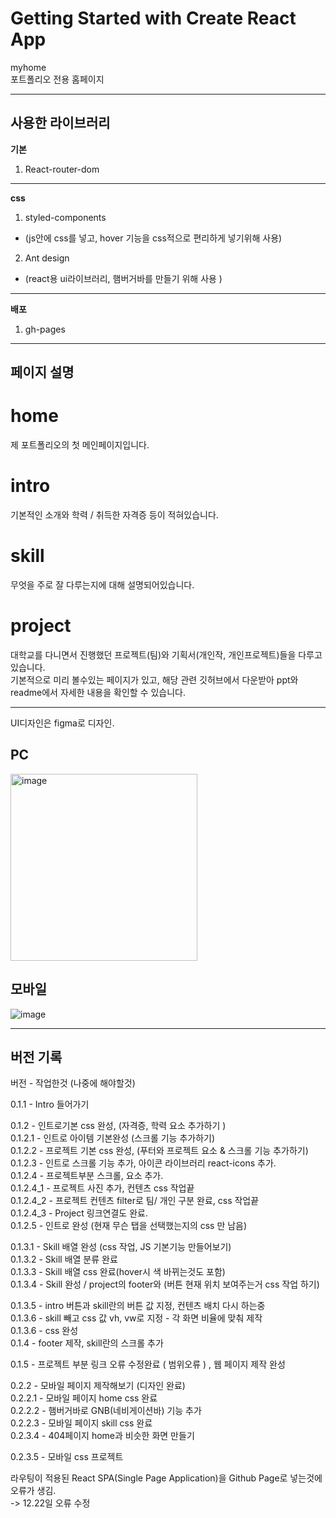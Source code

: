 # Getting Started with Create React App

myhome  
포트폴리오 전용 홈페이지

---

## 사용한 라이브러리

**기본**

1. React-router-dom
<!-- 2. react-device-detect

- (웹, 모바일 구분지어서 보여주는 라이브러리) -->

---

**css**

1. styled-components

- (js안에 css를 넣고, hover 기능을 css적으로 편리하게 넣기위해 사용)

2. Ant design

- (react용 ui라이브러리, 햄버거바를 만들기 위해 사용 )

---

**배포**

1. gh-pages

---

## 페이지 설명

# home

제 포트폴리오의 첫 메인페이지입니다.

# intro

기본적인 소개와 학력 / 취득한 자격증 등이 적혀있습니다.

# skill

무엇을 주로 잘 다루는지에 대해 설명되어있습니다.

# project

대학교를 다니면서 진행했던 프로젝트(팀)와 기획서(개인작, 개인프로젝트)들을 다루고있습니다.  
기본적으로 미리 볼수있는 페이지가 있고, 해당 관련 깃허브에서 다운받아 ppt와 readme에서 자세한 내용을 확인할 수 있습니다.

---

UI디자인은 figma로 디자인.

## PC

<img width="299" alt="image" src="https://user-images.githubusercontent.com/91597005/147817866-b2133d71-3809-4754-8919-aceab3e05c7c.png">

## 모바일

![image](https://user-images.githubusercontent.com/91597005/147817787-7ca30ba7-4476-4f1c-a2ac-22512f9d632f.png)

---

## 버전 기록

버전 - 작업한것 (나중에 해야할것)

0.1.1 - Intro 들어가기

0.1.2 - 인트로기본 css 완성, (자격증, 학력 요소 추가하기 )  
0.1.2.1 - 인트로 아이템 기본완성 (스크롤 기능 추가하기)  
0.1.2.2 - 프로젝트 기본 css 완성, (푸터와 프로젝트 요소 & 스크롤 기능 추가하기)  
0.1.2.3 - 인트로 스크롤 기능 추가, 아이콘 라이브러리 react-icons 추가.  
0.1.2.4 - 프로젝트부분 스크롤, 요소 추가.  
0.1.2.4_1 - 프로젝트 사진 추가, 컨텐츠 css 작업끝  
0.1.2.4_2 - 프로젝트 컨텐츠 filter로 팀/ 개인 구분 완료, css 작업끝  
0.1.2.4_3 - Project 링크연결도 완료.  
0.1.2.5 - 인트로 완성 (현재 무슨 탭을 선택했는지의 css 만 남음)

0.1.3.1 - Skill 배열 완성 (css 작업, JS 기본기능 만들어보기)  
0.1.3.2 - Skill 배열 분류 완료  
0.1.3.3 - Skill 배열 css 완료(hover시 색 바뀌는것도 포함)  
0.1.3.4 - Skill 완성 / project의 footer와 (버튼 현재 위치 보여주는거 css 작업 하기)

0.1.3.5 - intro 버튼과 skill란의 버튼 값 지정, 컨텐츠 배치 다시 하는중  
0.1.3.6 - skill 빼고 css 값 vh, vw로 지정 - 각 화면 비율에 맞춰 제작  
0.1.3.6 - css 완성  
0.1.4 - footer 제작, skill란의 스크롤 추가

0.1.5 - 프로젝트 부분 링크 오류 수정완료 ( 범위오류 ) , 웹 페이지 제작 완성

0.2.2 - 모바일 페이지 제작해보기 (디자인 완료)  
0.2.2.1 - 모바일 페이지 home css 완료  
0.2.2.2 - 햄버거바로 GNB(네비게이션바) 기능 추가  
0.2.2.3 - 모바일 페이지 skill css 완료  
0.2.3.4 - 404페이지 home과 비슷한 화면 만들기

0.2.3.5 - 모바일 css 프로젝트

라우팅이 적용된 React SPA(Single Page Application)을 Github Page로 넣는것에 오류가 생김.  
-> 12.22일 오류 수정
